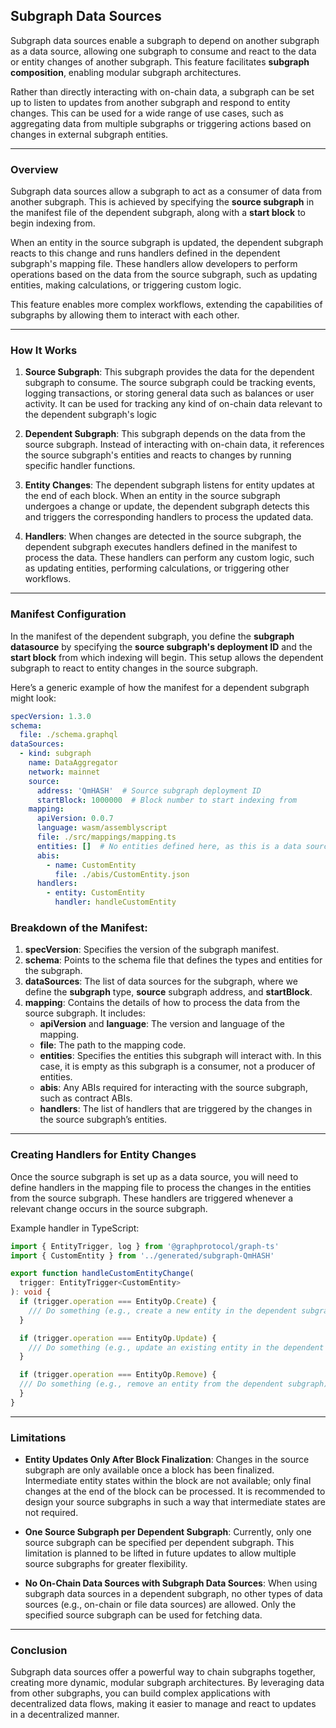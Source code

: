 

## Subgraph Data Sources

Subgraph data sources enable a subgraph to depend on another subgraph as a data source, allowing one subgraph to consume and react to the data or entity changes of another subgraph. This feature facilitates **subgraph composition**, enabling modular subgraph architectures.

Rather than directly interacting with on-chain data, a subgraph can be set up to listen to updates from another subgraph and respond to entity changes. This can be used for a wide range of use cases, such as aggregating data from multiple subgraphs or triggering actions based on changes in external subgraph entities.

---

### Overview

Subgraph data sources allow a subgraph to act as a consumer of data from another subgraph. This is achieved by specifying the **source subgraph** in the manifest file of the dependent subgraph, along with a **start block** to begin indexing from.

When an entity in the source subgraph is updated, the dependent subgraph reacts to this change and runs handlers defined in the dependent subgraph's mapping file. These handlers allow developers to perform operations based on the data from the source subgraph, such as updating entities, making calculations, or triggering custom logic.

This feature enables more complex workflows, extending the capabilities of subgraphs by allowing them to interact with each other.

---

### How It Works

1. **Source Subgraph**: This subgraph provides the data for the dependent subgraph to consume. The source subgraph could be tracking events, logging transactions, or storing general data such as balances or user activity. It can be used for tracking any kind of on-chain data relevant to the dependent subgraph's logic

2. **Dependent Subgraph**: This subgraph depends on the data from the source subgraph. Instead of interacting with on-chain data, it references the source subgraph's entities and reacts to changes by running specific handler functions.

3. **Entity Changes**: The dependent subgraph listens for entity updates at the end of each block. When an entity in the source subgraph undergoes a change or update, the dependent subgraph detects this and triggers the corresponding handlers to process the updated data.

4. **Handlers**: When changes are detected in the source subgraph, the dependent subgraph executes handlers defined in the manifest to process the data. These handlers can perform any custom logic, such as updating entities, performing calculations, or triggering other workflows.

---

### Manifest Configuration

In the manifest of the dependent subgraph, you define the **subgraph datasource** by specifying the **source subgraph's deployment ID** and the **start block** from which indexing will begin. This setup allows the dependent subgraph to react to entity changes in the source subgraph.

Here’s a generic example of how the manifest for a dependent subgraph might look:

```yaml
specVersion: 1.3.0
schema:
  file: ./schema.graphql
dataSources:
  - kind: subgraph
    name: DataAggregator
    network: mainnet
    source:
      address: 'QmHASH'  # Source subgraph deployment ID
      startBlock: 1000000  # Block number to start indexing from
    mapping:
      apiVersion: 0.0.7
      language: wasm/assemblyscript
      file: ./src/mappings/mapping.ts
      entities: []  # No entities defined here, as this is a data source
      abis:
        - name: CustomEntity
          file: ./abis/CustomEntity.json
      handlers:
        - entity: CustomEntity
          handler: handleCustomEntity
```

### Breakdown of the Manifest:
1. **specVersion**: Specifies the version of the subgraph manifest.
2. **schema**: Points to the schema file that defines the types and entities for the subgraph.
3. **dataSources**: The list of data sources for the subgraph, where we define the **subgraph** type, **source** subgraph address, and **startBlock**.
4. **mapping**: Contains the details of how to process the data from the source subgraph. It includes:
   - **apiVersion** and **language**: The version and language of the mapping.
   - **file**: The path to the mapping code.
   - **entities**: Specifies the entities this subgraph will interact with. In this case, it is empty as this subgraph is a consumer, not a producer of entities.
   - **abis**: Any ABIs required for interacting with the source subgraph, such as contract ABIs.
   - **handlers**: The list of handlers that are triggered by the changes in the source subgraph’s entities.

---

### Creating Handlers for Entity Changes

Once the source subgraph is set up as a data source, you will need to define handlers in the mapping file to process the changes in the entities from the source subgraph. These handlers are triggered whenever a relevant change occurs in the source subgraph.

Example handler in TypeScript:

```typescript
import { EntityTrigger, log } from '@graphprotocol/graph-ts'
import { CustomEntity } from '../generated/subgraph-QmHASH'

export function handleCustomEntityChange(
  trigger: EntityTrigger<CustomEntity>
): void {
  if (trigger.operation === EntityOp.Create) {
    /// Do something (e.g., create a new entity in the dependent subgraph)
  }

  if (trigger.operation === EntityOp.Update) {
    /// Do something (e.g., update an existing entity in the dependent subgraph)
  }

  if (trigger.operation === EntityOp.Remove) {
  /// Do something (e.g., remove an entity from the dependent subgraph)
  }
}
```
  
---



### Limitations

- **Entity Updates Only After Block Finalization**: Changes in the source subgraph are only available once a block has been finalized. Intermediate entity states within the block are not available; only final changes at the end of the block can be processed. It is recommended to design your source subgraphs in such a way that intermediate states are not required.

- **One Source Subgraph per Dependent Subgraph**: Currently, only one source subgraph can be specified per dependent subgraph. This limitation is planned to be lifted in future updates to allow multiple source subgraphs for greater flexibility.

- **No On-Chain Data Sources with Subgraph Data Sources**: When using subgraph data sources in a dependent subgraph, no other types of data sources (e.g., on-chain or file data sources) are allowed. Only the specified source subgraph can be used for fetching data.

---

### Conclusion

Subgraph data sources offer a powerful way to chain subgraphs together, creating more dynamic, modular subgraph architectures. By leveraging data from other subgraphs, you can build complex applications with decentralized data flows, making it easier to manage and react to updates in a decentralized manner.


